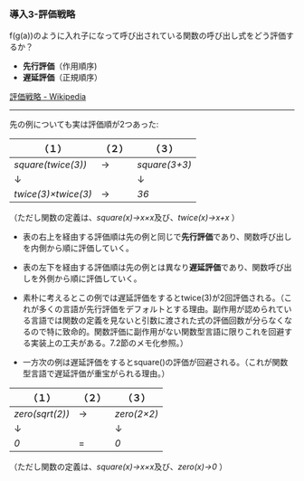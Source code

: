 ### 導入3-評価戦略

f(g(a))のように入れ子になって呼び出されている関数の呼び出し式をどう評価するか？

- **先行評価**（作用順序)
- **遅延評価**（正規順序）

[評価戦略 - Wikipedia](https://ja.wikipedia.org/wiki/評価戦略)

-------------------

先の例についても実は評価順が2つあった:

 （１） | （２） | （３）
------|------|------
*square(twice(3))* | → | *square(3+3)*
↓ | 　 | ↓
*twice(3)×twice(3)* | → | *36*

（ただし関数の定義は、*square(x)→x×x*及び、*twice(x)→x+x* ）

- 表の右上を経由する評価順は先の例と同じで**先行評価**であり、関数呼び出しを内側から順に評価していく。

- 表の左下を経由する評価順は先の例とは異なり**遅延評価**であり、関数呼び出しを外側から順に評価していく。

- 素朴に考えるとこの例では遅延評価をするとtwice(3)が2回評価される。（これが多くの言語が先行評価をデフォルトとする理由。副作用が認められている言語では関数の定義を見ないと引数に渡された式の評価回数が分らなくなるので特に致命的。関数評価に副作用がない関数型言語に限りこれを回避する実装上の工夫がある。7.2節のメモ化参照。）

- 一方次の例は遅延評価をするとsquare()の評価が回避される。（これが関数型言語で遅延評価が重宝がられる理由。）

（１） | （２） | （３）
------|------|------
*zero(sqrt(2))* | → | *zero(2×2)*
↓ | 　 | ↓
*0* | = | *0*

（ただし関数の定義は、*square(x)→x×x*及び、*zero(x)→0* ）
